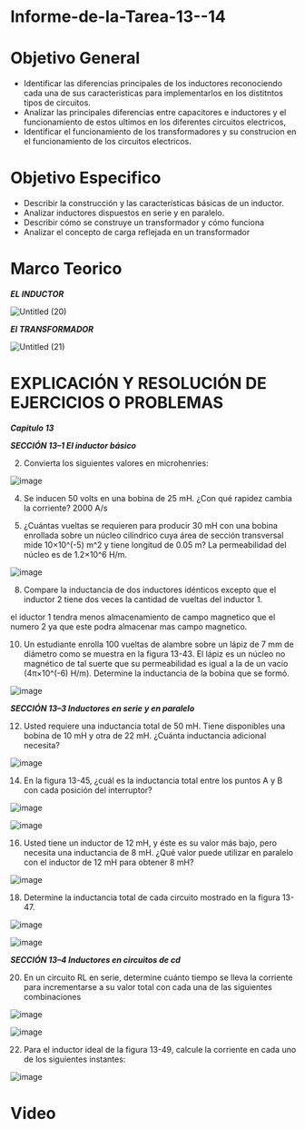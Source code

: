 # Informe-de-la-Tarea-13--14
# Objetivo General 

- Identificar las diferencias principales de los inductores reconociendo  cada una de sus caracteristicas para implementarlos en los distitntos tipos de circuitos.
- Analizar las principales diferencias entre capacitores e inductores y el funcionamiento  de estos ultimos en los diferentes circuitos electricos,
- Identificar el funcionamiento de los transformadores y su construcion en el funcionamiento de los circuitos electricos.

# Objetivo Especifico

- Describir la construcción y las características básicas de un inductor.
- Analizar inductores dispuestos en serie y en paralelo. 
- Describir cómo se construye un transformador y cómo funciona
- Analizar el concepto de carga reflejada en un transformador

# Marco Teorico

___EL INDUCTOR___

![Untitled (20)](https://user-images.githubusercontent.com/105671364/185412365-8b3dfc07-0e49-4925-9fe6-3f87ae790264.jpg)

___El TRANSFORMADOR___

![Untitled (21)](https://user-images.githubusercontent.com/105671364/185451943-19a4f862-de7a-488a-b345-26246b79632e.jpg)


# EXPLICACIÓN Y RESOLUCIÓN DE EJERCICIOS O PROBLEMAS

___Capitulo 13___

___SECCIÓN 13–1 El inductor básico___

2. Convierta los siguientes valores en microhenries:

![image](https://user-images.githubusercontent.com/105671364/185422063-48dc3256-465c-4f58-a07a-920d6faba3e9.png)

4. Se inducen 50 volts en una bobina de 25 mH. ¿Con qué rapidez cambia la corriente?
2000 A/s

6. ¿Cuántas vueltas se requieren para producir 30 mH con una bobina enrollada sobre un núcleo cilíndrico cuya área de sección transversal mide 10×10^(-5)  m^2 y tiene longitud de 0.05 m? La permeabilidad del núcleo es de 1.2×10^6  H/m.

![image](https://user-images.githubusercontent.com/105671364/185432212-423ed926-7d10-4f6d-a10e-e3d60fb8d19d.png)

8. Compare la inductancia de dos inductores idénticos excepto que el inductor 2 tiene dos veces la cantidad de vueltas del inductor 1.

 el iductor 1 tendra menos almacenamiento de campo magnetico que el numero 2 ya que este podra almacenar mas campo magnetico.

10. Un estudiante enrolla 100 vueltas de alambre sobre un lápiz de 7 mm de diámetro como se muestra en la figura 13-43. El lápiz es un núcleo no magnético de tal suerte que su permeabilidad es igual a la de un vacío (4π×10^(-6) H/m). Determine la inductancia de la bobina que se formó.

![image](https://user-images.githubusercontent.com/105671364/185437500-a5b233de-d2aa-4a90-ba42-0493e99443a9.png)

___SECCIÓN 13–3 Inductores en serie y en paralelo___

12. Usted requiere una inductancia total de 50 mH. Tiene disponibles una bobina de 10 mH y otra de 22 mH. ¿Cuánta inductancia adicional necesita?

![image](https://user-images.githubusercontent.com/105671364/185440622-2903b694-4265-4ebf-8e87-31fc5ee2d4c8.png)


14. En la figura 13-45, ¿cuál es la inductancia total entre los puntos A y B con cada posición del interruptor?

![image](https://user-images.githubusercontent.com/105671364/185440899-5b49f9c2-a35b-4eea-9483-8579cb4162df.png)

![image](https://user-images.githubusercontent.com/105671364/185442280-b982ad3d-7f62-44c7-a190-e6af138c0122.png)

16. Usted tiene un inductor de 12 mH, y éste es su valor más bajo, pero necesita una inductancia de 8 mH. ¿Qué valor puede utilizar en paralelo con el inductor de 12 mH para obtener 8 mH?

![image](https://user-images.githubusercontent.com/105671364/185444877-faf31e47-11ca-4fb4-9ba5-3c906ce8784a.png)

18. Determine la inductancia total de cada circuito mostrado en la figura 13-47.

![image](https://user-images.githubusercontent.com/105671364/185445409-b719176a-5b37-4bc4-8198-ee649f9bd0af.png)

![image](https://user-images.githubusercontent.com/105671364/185446526-fdcaa6b7-52a2-4661-bfc8-b447d3fc4b56.png)

___SECCIÓN 13–4 Inductores en circuitos de cd___

20. En un circuito RL en serie, determine cuánto tiempo se lleva la corriente para incrementarse a su valor total con cada una de las siguientes combinaciones

![image](https://user-images.githubusercontent.com/105671364/185446933-6e923e06-aed7-46c3-873f-2edb42556931.png)

![image](https://user-images.githubusercontent.com/105671364/185448492-6fa582e2-db51-4bc4-8e58-8d06f50ca15d.png)

22. Para el inductor ideal de la figura 13-49, calcule la corriente en cada uno de los siguientes instantes:

![image](https://user-images.githubusercontent.com/105671364/185448903-1696a7c2-500f-4f5d-b3f7-e7fad0e7e7f7.png)



# Video 


 



